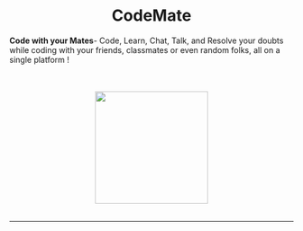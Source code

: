 <div align="center">
           <h1>CodeMate</h1>
</div>

<p><b>Code with your Mates</b>- Code, Learn, Chat, Talk, and Resolve your doubts while coding with your friends, classmates or even random folks, all on a single platform !  </p>

<br>
<br>

<div align="center">
<img src="https://cdn.discordapp.com/attachments/900839173571899412/901013808015892480/CodeMate.png" width="200" height="200">
</div>
<br>
<hr>



